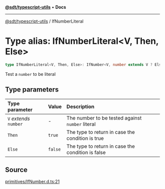 [**@sdt/typescript-utils**](../README.md) • **Docs**

***

[@sdt/typescript-utils](../globals.md) / IfNumberLiteral

# Type alias: IfNumberLiteral\<V, Then, Else\>

```ts
type IfNumberLiteral<V, Then, Else>: IfNumber<V, number extends V ? Else : Then, Else>;
```

Test a `number` to be literal

## Type parameters

| Type parameter | Value | Description |
| :------ | :------ | :------ |
| `V` *extends* `number` | - | The number to be tested against `number` literal |
| `Then` | `true` | The type to return in case the condition is true |
| `Else` | `false` | The type to return in case the condition is false |

## Source

[primitives/IfNumber.d.ts:21](https://github.com/sylvaindethier/typescript-utils/blob/c2db051f7ef7ff24cba2e92cfd5e891000492922/types/primitives/IfNumber.d.ts#L21)
